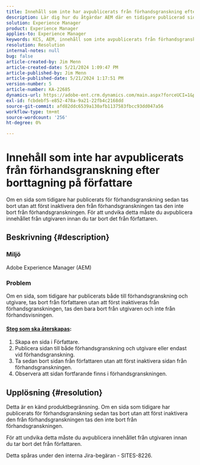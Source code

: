 ```yaml
---
title: Innehåll som inte har avpublicerats från förhandsgranskning efter borttagning på författare
description: Lär dig hur du åtgärdar AEM där en tidigare publicerad sida till både förhandsgranskning och utgivare tas bort från författare utan att först inaktivera den från förhandsgranskning.
solution: Experience Manager
product: Experience Manager
applies-to: Experience Manager
keywords: KCS, AEM, innehåll som inte avpublicerats från förhandsgranskning, författare, felsökning, Adobe Experience Manager
resolution: Resolution
internal-notes: null
bug: false
article-created-by: Jim Menn
article-created-date: 5/21/2024 1:09:47 PM
article-published-by: Jim Menn
article-published-date: 5/21/2024 1:17:51 PM
version-number: 5
article-number: KA-22685
dynamics-url: https://adobe-ent.crm.dynamics.com/main.aspx?forceUCI=1&pagetype=entityrecord&etn=knowledgearticle&id=ad48e763-7317-ef11-9f8a-6045bd006268
exl-id: fcbdebf5-e852-478a-9a21-22fb4c2168dd
source-git-commit: afd82ddc6539a130afb1137583fbcc93dd047a56
workflow-type: tm+mt
source-wordcount: '256'
ht-degree: 0%

---
```


# Innehåll som inte har avpublicerats från förhandsgranskning efter borttagning på författare


Om en sida som tidigare har publicerats för förhandsgranskning sedan tas bort utan att först inaktivera den från förhandsgranskningen tas den inte bort från förhandsgranskningen. För att undvika detta måste du avpublicera innehållet från utgivaren innan du tar bort det från författaren.

## Beskrivning {#description}


### Miljö

Adobe Experience Manager (AEM)

### Problem

Om en sida, som tidigare har publicerats både till förhandsgranskning och utgivare, tas bort från författaren utan att först inaktiveras från förhandsgranskningen, tas den bara bort från utgivaren och inte från förhandsvisningen.

#### <u>Steg som ska återskapas</u>:

1. Skapa en sida i Författare.
2. Publicera sidan till både förhandsgranskning och utgivare eller endast vid förhandsgranskning.
3. Ta sedan bort sidan från författaren utan att först inaktivera sidan från förhandsgranskningen.
4. Observera att sidan fortfarande finns i förhandsgranskningen.





## Upplösning {#resolution}


Detta är en känd produktbegränsning. Om en sida som tidigare har publicerats för förhandsgranskning sedan tas bort utan att först inaktivera den från förhandsgranskningen tas den inte bort från förhandsgranskningen.

För att undvika detta måste du avpublicera innehållet från utgivaren innan du tar bort det från författaren.

Detta spåras under den interna Jira-begäran - SITES-8226.
